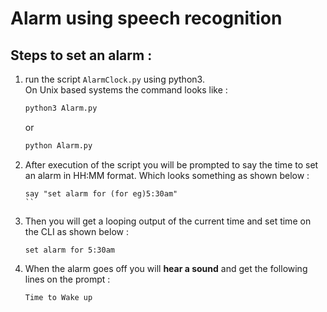 # Alarm using speech recognition

## Steps to set an alarm : 
1. run the script `AlarmClock.py` using python3.  
    On Unix based systems the command looks like : 
    ```bash
    python3 Alarm.py
    ```
    or
    ```bash
    python Alarm.py
    ```

2. After execution of the script you will be prompted to say the time to set an alarm in HH:MM format. Which looks something as shown below : 
    ```
    say "set alarm for (for eg)5:30am"
    ``

3. Then you will get a looping output of the current time and set time on the CLI as shown below : 
    ```
    set alarm for 5:30am
    
4. When the alarm goes off you will __hear a sound__ and get the following lines on the prompt :
    ```
    Time to Wake up
   
    ```
